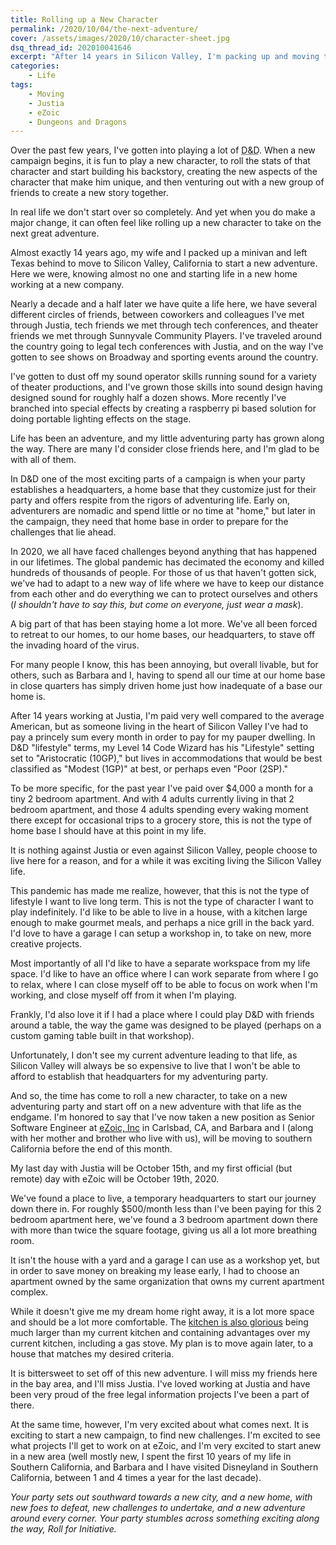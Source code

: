 ```yaml
---
title: Rolling up a New Character
permalink: /2020/10/04/the-next-adventure/
cover: /assets/images/2020/10/character-sheet.jpg
dsq_thread_id: 202010041646
excerpt: "After 14 years in Silicon Valley, I'm packing up and moving to southern California, to take on new challenges."
categories:
    - Life
tags:
    - Moving
    - Justia
    - eZoic
    - Dungeons and Dragons
---
```

Over the past few years, I've gotten into playing a lot of <abbr title="Dungeons & Dragons">D&D</abbr>. When a new campaign begins, it is fun to play a new character, to roll the stats of that character and start building his backstory, creating the new aspects of the character that make him unique, and then venturing out with a new group of friends to create a new story together.

In real life we don't start over so completely. And yet when you do make a major change, it can often feel like rolling up a new character to take on the next great adventure.

Almost exactly 14 years ago, my wife and I packed up a minivan and left Texas behind to move to Silicon Valley, California to start a new adventure. Here we were, knowing almost no one and starting life in a new home working at a new company.

Nearly a decade and a half later we have quite a life here, we have several different circles of friends, between coworkers and colleagues I've met through Justia, tech friends we met through tech conferences, and theater friends we met through Sunnyvale Community Players. I've traveled around the country going to legal tech conferences with Justia, and on the way I've gotten to see shows on Broadway and sporting events around the country.

I've gotten to dust off my sound operator skills running sound for a variety of theater productions, and I've grown those skills into sound design having designed sound for roughly half a dozen shows. More recently I've branched into special effects by creating a raspberry pi based solution for doing portable lighting effects on the stage.

Life has been an adventure, and my little adventuring party has grown along the way. There are many I'd consider close friends here, and I'm glad to be with all of them.

In D&D one of the most exciting parts of a campaign is when your party establishes a headquarters, a home base that they customize just for their party and offers respite from the rigors of adventuring life. Early on, adventurers are nomadic and spend little or no time at "home," but later in the campaign, they need that home base in order to prepare for the challenges that lie ahead.

In 2020, we all have faced challenges beyond anything that has happened in our lifetimes. The global pandemic has decimated the economy and killed hundreds of thousands of people. For those of us that haven't gotten sick, we've had to adapt to a new way of life where we have to keep our distance from each other and do everything we can to protect ourselves and others (_I shouldn't have to say this, but come on everyone, just wear a mask_).

A big part of that has been staying home a lot more. We've all been forced to retreat to our homes, to our home bases, our headquarters, to stave off the invading hoard of the virus.

For many people I know, this has been annoying, but overall livable, but for others, such as Barbara and I, having to spend all our time at our home base in close quarters has simply driven home just how inadequate of a base our home is.

After 14 years working at Justia, I'm paid very well compared to the average American, but as someone living in the heart of Silicon Valley I've had to pay a princely sum every month in order to pay for my pauper dwelling. In D&D "lifestyle" terms, my Level 14 Code Wizard has his "Lifestyle" setting set to "Aristocratic (10GP)," but lives in accommodations that would be best classified as "Modest (1GP)" at best, or perhaps even "Poor (2SP)."

To be more specific, for the past year I've paid over $4,000 a month for a tiny 2 bedroom apartment.  And with 4 adults currently living in that 2 bedroom apartment, and those 4 adults spending every waking moment there except for occasional trips to a grocery store, this is not the type of home base I should have at this point in my life.

It is nothing against Justia or even against Silicon Valley, people choose to live here for a reason, and for a while it was exciting living the Silicon Valley life.

This pandemic has made me realize, however, that this is not the type of lifestyle I want to live long term. This is not the type of character I want to play indefinitely. I'd like to be able to live in a house, with a kitchen large enough to make gourmet meals, and perhaps a nice grill in the back yard. I'd love to have a garage I can setup a workshop in, to take on new, more creative projects.

Most importantly of all I'd like to have a separate workspace from my life space. I'd like to have an office where I can work separate from where I go to relax, where I can close myself off to be able to focus on work when I'm working, and close myself off from it when I'm playing.

Frankly, I'd also love it if I had a place where I could play D&D with friends around a table, the way the game was designed to be played (perhaps on a custom gaming table built in that workshop).

Unfortunately, I don't see my current adventure leading to that life, as Silicon Valley will always be so expensive to live that I won't be able to afford to establish that headquarters for my adventuring party.

And so, the time has come to roll a new character, to take on a new adventuring party and start off on a new adventure with that life as the endgame. I'm honored to say that I've now taken a new position as Senior Software Engineer at [eZoic, Inc](https://www.ezoic.com) in Carlsbad, CA, and Barbara and I (along with her mother and brother who live with us), will be moving to southern California before the end of this month.

My last day with Justia will be October 15th, and my first official (but remote) day with eZoic will be October 19th, 2020.

We've found a place to live, a temporary headquarters to start our journey down there in. For roughly $500/month less than I've been paying for this 2 bedroom apartment here, we've found a 3 bedroom apartment down there with more than twice the square footage, giving us all a lot more breathing room.

It isn't the house with a yard and a garage I can use as a workshop yet, but in order to save money on breaking my lease early, I had to choose an apartment owned by the same organization that owns my current apartment complex. 

<amp-img src="{{ site.baseurl }}/assets/images/2020/10/new-kitchen.png" alt="Check out that Kitchen!" width="6342" height="2406" layout="responsive" lightbox></amp-img>

While it doesn't give me my dream home right away, it is a lot more space and should be a lot more comfortable. The [kitchen is also glorious](https://my.matterport.com/show/?m=LBF9qr6AHpw&sr=-2.55,.79&ss=3) being much larger than my current kitchen and containing advantages over my current kitchen, including a gas stove. My plan is to move again later, to a house that matches my desired criteria.

It is bittersweet to set off of this new adventure. I will miss my friends here in the bay area, and I'll miss Justia. I've loved working at Justia and have been very proud of the free legal information projects I've been a part of there.

At the same time, however, I'm very excited about what comes next. It is exciting to start a new campaign, to find new challenges.  I'm excited to see what projects I'll get to work on at eZoic, and I'm very excited to start anew in a new area (well mostly new, I spent the first 10 years of my life in Southern California, and Barbara and I have visited Disneyland in Southern California, between 1 and 4 times a year for the last decade).

_Your party sets out southward towards a new city, and a new home, with new foes to defeat, new challenges to undertake, and a new adventure around every corner.  Your party stumbles across something exciting along the way, Roll for Initiative._